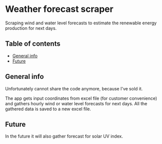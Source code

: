# Weather forecast scraper
Scraping wind and water level forecasts to estimate the renewable energy production for next days.


## Table of contents
* [General info](#general-info)
* [Future](#future)


## General info
Unfortunately cannot share the code anymore, because I've sold it.

The app gets input coordinates from excel file (for customer convenience) and gathers hourly 
wind or water level forecasts for next days. All the gathered data is saved to a new excel file.


## Future
In the future it will also gather forecast for solar UV index.

